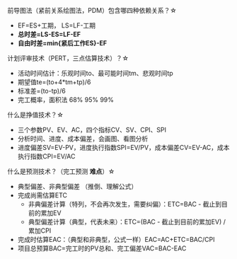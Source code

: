 前导图法（紧前关系绘图法，PDM）包含哪四种依赖关系？☆

- EF=ES+工期， LS=LF-工期
- **总时差=LS-ES=LF-EF**
- **自由时差=min{紧后工作ES}-EF**

计划评审技术（PERT，三点估算技术）？☆  

- 活动时间估计：乐观时间to、最可能时间tm、悲观时间tp
- 期望值te=(to+4*tm+tp)/6
- 标准差=(to-tp)/6
- 完工概率，面积法 68% 95% 99%

什么是挣值技术？☆ 

- 三个参数PV、EV、AC，四个指标CV、SV、CPI、SPI
- 分析时间、进度、成本偏差，会画图、看图分析
- 进度偏差SV=EV-PV，进度执行指数SPI=EV/PV，成本偏差CV=EV-AC，成本执行指数CPI=EV/AC

什么是预测技术？（完工预测 **难点**）☆

- 典型偏差、非典型偏差 （推倒、理解公式）
- 完成尚需估算ETC
  - 非典偏差计算（特列，不会再次发生，需要纠偏）：ETC=BAC - 截止到目前的累加EV
  - 典型偏差计算（典型，代表未来）：ETC=(BAC - 截止到目前的累加EV) / 累加CPI
- 完成时估算EAC：（典型和非典型，公式一样）EAC=AC+ETC=BAC/CPI
- 项目总预算BAC=完工时的PV总和、完工偏差VAC=BAC-EAC

